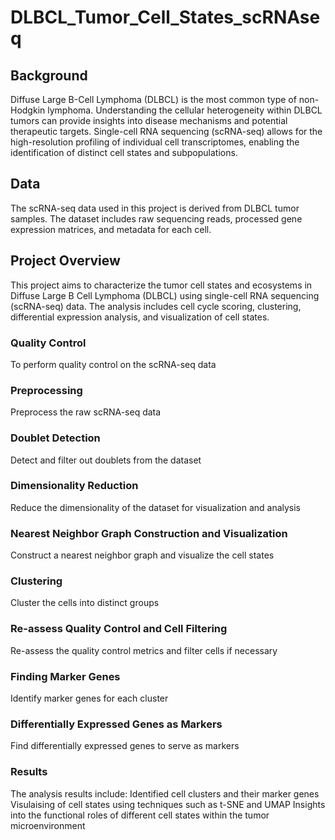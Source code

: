 # DLBCL_Tumor_Cell_States_scRNAseq

## Background
Diffuse Large B-Cell Lymphoma (DLBCL) is the most common type of non-Hodgkin lymphoma. Understanding the cellular heterogeneity within DLBCL tumors can provide insights into disease mechanisms and potential therapeutic targets. Single-cell RNA sequencing (scRNA-seq) allows for the high-resolution profiling of individual cell transcriptomes, enabling the identification of distinct cell states and subpopulations.

## Data
The scRNA-seq data used in this project is derived from DLBCL tumor samples. The dataset includes raw sequencing reads, processed gene expression matrices, and metadata for each cell.

## Project Overview
This project aims to characterize the tumor cell states and ecosystems in Diffuse Large B Cell Lymphoma (DLBCL) using single-cell RNA sequencing (scRNA-seq) data. The analysis includes cell cycle scoring, clustering, differential expression analysis, and visualization of cell states.

### Quality Control
To perform quality control on the scRNA-seq data

### Preprocessing
Preprocess the raw scRNA-seq data

### Doublet Detection
Detect and filter out doublets from the dataset

### Dimensionality Reduction
Reduce the dimensionality of the dataset for visualization and analysis

### Nearest Neighbor Graph Construction and Visualization
Construct a nearest neighbor graph and visualize the cell states

### Clustering
Cluster the cells into distinct groups

### Re-assess Quality Control and Cell Filtering
Re-assess the quality control metrics and filter cells if necessary

### Finding Marker Genes
Identify marker genes for each cluster

### Differentially Expressed Genes as Markers
Find differentially expressed genes to serve as markers

### Results
The analysis results include:
Identified cell clusters and their marker genes
Visulaising of cell states using techniques such as t-SNE and UMAP
Insights into the functional roles of different cell states within the tumor microenvironment


